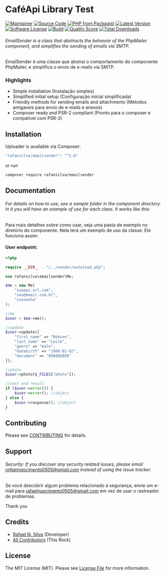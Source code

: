 # CaféApi Library Test

[![Maintainer](http://img.shields.io/badge/maintainer-_rafanas_-blue.svg?style=flat-square)](https://www.instagram.com/_rafanas_/)
[![Source Code](http://img.shields.io/badge/source-rafansilva/emailsender-blue.svg?style=flat-square)](https://github.com/rafansilva/emailsender)
[![PHP from Packagist](https://img.shields.io/packagist/php-v/rafansilva/emailsender.svg?style=flat-square)](https://packagist.org/packages/rafansilva/emailsender)
[![Latest Version](https://img.shields.io/github/release/rafansilva/emailsender.svg?style=flat-square)](https://github.com/rafansilva/emailsender/releases)
[![Software License](https://img.shields.io/badge/license-MIT-brightgreen.svg?style=flat-square)](LICENSE)
[![Build](https://img.shields.io/scrutinizer/build/g/rafansilva/emailsender.svg?style=flat-square)](https://scrutinizer-ci.com/g/rafansilva/emailsender)
[![Quality Score](https://img.shields.io/scrutinizer/g/rafansilva/emailsender.svg?style=flat-square)](https://scrutinizer-ci.com/g/rafansilva/emailsender)
[![Total Downloads](https://img.shields.io/packagist/dt/rafansilva/emailsender.svg?style=flat-square)](https://packagist.org/packages/rafansilva/emailsender)

###### EmailSender is a class that abstracts the behavior of the PhpMailer component, and simplifies the sending of emails via SMTP.

EmailSender é uma classe que abstrai o comportamento do componente PhpMailer, e simplifica o envio de e-mails via SMTP.

### Highlights

- Simple installation (Instalação simples)
- Simplified initial setup (Configuração inicial simplificada)
- Friendly methods for sending emails and attachments (Métodos amigaveis para envio de e-mails e anexos)
- Composer ready and PSR-2 compliant (Pronto para o composer e compatível com PSR-2)

## Installation

Uploader is available via Composer:

```bash
"rafansilva/emailsender": "^1.0"
```

or run

```bash
composer require rafansilva/emailsender
```

## Documentation

###### For details on how to use, see a sample folder in the component directory. In it you will have an example of use for each class. It works like this:

Para mais detalhes sobre como usar, veja uma pasta de exemplo no diretório do componente. Nela terá um exemplo de uso da classe. Ele funciona assim:

#### User endpoint:

```php
<?php

require __DIR__ . "/../vendor/autoload.php";

use rafansilva\emailsender\Me;

$me = new Me(
    "suaapi.url.com",
    "seu@email.com.br",
    "suasenha"
);

//me
$user = $me->me();

//update
$user->update([
    "first_name" => "Robson",
    "last_name" => "Leite",
    "genre" => "male",
    "datebirth" => "1980-01-02",
    "document" => "888888888"
]);

//photo
$user->photo($_FILES["photo"]);

//test and result
if ($user->error()) {
    $user->error(); //object
} else {
    $user->response(); //object
}
```

## Contributing

Please see [CONTRIBUTING](https://github.com/rafansilva/emailsender/blob/master/CONTRIBUTING.md) for details.

## Support

###### Security: If you discover any security related issues, please email rafaelnascimento0505@gmail.com instead of using the issue tracker.

Se você descobrir algum problema relacionado à segurança, envie um e-mail para rafaelnascimento0505@gmail.com em vez de usar o rastreador de problemas.

Thank you

## Credits

- [Rafael N. Silva](https://github.com/rafansilva) (Developer)
- [All Contributors](https://github.com/rafansilva/emailsender/contributors) (This Rock)

## License

The MIT License (MIT). Please see [License File](https://github.com/rafansilva/emailsender/blob/master/LICENSE) for more information.